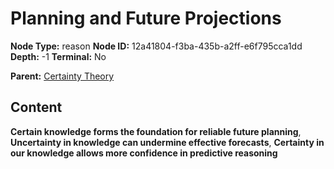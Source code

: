 # Planning and Future Projections

**Node Type:** reason
**Node ID:** 12a41804-f3ba-435b-a2ff-e6f795cca1dd
**Depth:** -1
**Terminal:** No

**Parent:** [Certainty Theory](certainty-theory.md)

## Content

**Certain knowledge forms the foundation for reliable future planning**, **Uncertainty in knowledge can undermine effective forecasts**, **Certainty in our knowledge allows more confidence in predictive reasoning**
